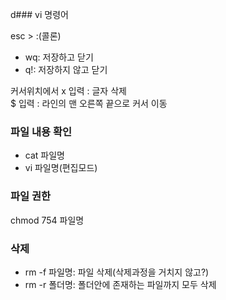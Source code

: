 d### vi 명령어  

esc > :(콜론)
 - wq: 저장하고 닫기
 - q!: 저장하지 않고 닫기  

커서위치에서 x 입력 : 글자 삭제  
$ 입력 : 라인의 맨 오른쪽 끝으로 커서 이동  

 
### 파일 내용 확인  
 - cat 파일명  
 - vi 파일명(편집모드)  
 
### 파일 권한
chmod 754 파일명  


### 삭제
 - rm -f 파일명: 파일 삭제(삭제과정을 거치지 않고?)  
 - rm -r 폴더명: 폴더안에 존재하는 파일까지 모두 삭제  
 
